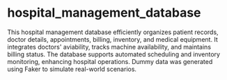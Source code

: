 # hospital_management_database
This hospital management database efficiently organizes patient records, doctor details, appointments, billing, inventory, and medical equipment. It integrates doctors' aviability, tracks machine availability, and maintains billing status. The database supports automated scheduling and inventory monitoring, enhancing hospital operations. Dummy data was generated using Faker to simulate real-world scenarios. 
